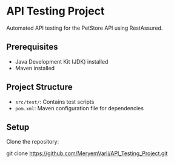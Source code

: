 # API Testing Project

Automated API testing for the PetStore API using RestAssured.

## Prerequisites
- Java Development Kit (JDK) installed
- Maven installed


## Project Structure
- `src/test/`: Contains test scripts
- `pom.xml`: Maven configuration file for dependencies


## Setup
 Clone the repository:
   
   git clone https://github.com/MeryemVarli/API_Testing_Project.git
